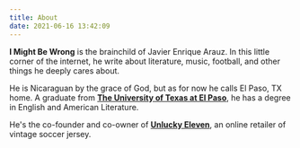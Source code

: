 ```yaml
---
title: About
date: 2021-06-16 13:42:09
---
```


**I Might Be Wrong** is the brainchild of Javier Enrique Arauz. In this little corner of the internet, he write about literature, music, football, and other things he deeply cares about.

He is Nicaraguan by the grace of God, but as for now he calls El Paso, TX home. A graduate from **[The University of Texas at El Paso](https://www.utep.edu)**, he has a degree in English and American Literature. 

He's the co-founder and co-owner of **[Unlucky Eleven](https://unluckyeleven.com)**, an online retailer of vintage soccer jersey.

